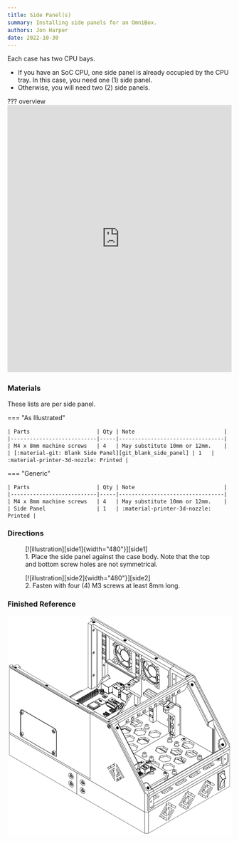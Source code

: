 ```yaml
---
title: Side Panel(s)
summary: Installing side panels for an OmniBox.
authors: Jon Harper
date: 2022-10-30
---
```


Each case has two CPU bays.

- If you have an SoC CPU, one side panel is already occupied by the CPU tray. In this case, you need one (1) side panel.
- Otherwise, you will need two (2) side panels.

??? overview
    <iframe src="https://jon-harper.github.io/OmniBox/video/0.9.9/side.mp4" frameborder="0" width="100%" height="600px" allowfullscreen></iframe>

### Materials

These lists are per side panel.

=== "As Illustrated"

    | Parts                     | Qty | Note                            |
    |---------------------------|-----|---------------------------------|
    | M4 x 8mm machine screws   | 4   | May substitute 10mm or 12mm.    |
    | [:material-git: Blank Side Panel][git_blank_side_panel] | 1   | :material-printer-3d-nozzle: Printed |

=== "Generic"

    | Parts                     | Qty | Note                            |
    |---------------------------|-----|---------------------------------|
    | M4 x 8mm machine screws   | 4   | May substitute 10mm or 12mm.    |
    | Side Panel                | 1   | :material-printer-3d-nozzle: Printed |

### Directions
                                                            
<figure markdown>
  [![illustration][side1]{width="480"}][side1]
  <figcaption>1. Place the side panel against the case body. Note that the top and bottom screw holes are not symmetrical.</figcaption>
</figure>

<figure markdown>
  [![illustration][side2]{width="480"}][side2]
  <figcaption>2. Fasten with four (4) M3 screws at least 8mm long.</figcaption>
</figure>


### Finished Reference

![illustration][side_final]

[side1]: ../img/assembly/panels/side/side1.png
[side2]: ../img/assembly/panels/side/side2.png
[side_final]: ../img/assembly/panels/side/side_final.png